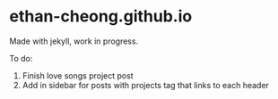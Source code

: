# ethan-cheong.github.io

Made with jekyll, work in progress.

To do:
1. Finish love songs project post
2. Add in sidebar for posts with projects tag that links to each header
